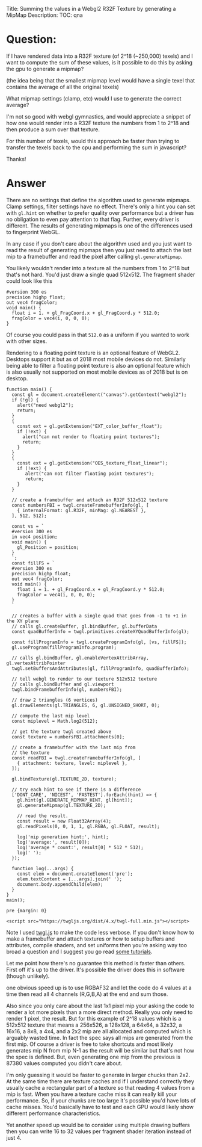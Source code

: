 Title: Summing the values in a Webgl2 R32F Texture by generating a MipMap
Description:
TOC: qna

# Question:

If I have rendered data into a R32F texture (of 2^18 (~250,000) texels) and I want to compute the sum of these values, is it possible to do this by asking the gpu to generate a mipmap? 

(the idea being that the smallest mipmap level would have a single texel that contains the average of all the original texels)  

What mipmap settings (clamp, etc) would I use to generate the correct average?

I'm not so good with webgl gymnastics, and would appreciate a snippet of how one would render into a R32F texture the numbers from 1 to 2^18 and then produce a sum over that texture. 

For this number of texels, would this approach be faster than trying to transfer the texels back to the cpu and performing the sum in javascript?

Thanks!






# Answer

There are no settings that define the algorithm used to generate mipmaps. Clamp settings, filter settings have no effect. There's only a hint you can set with `gl.hint` on whether to prefer quality over performance but a driver has no obligation to even pay attention to that flag. Further, every driver is different. The results of generating mipmaps is one of the differences used to fingerprint WebGL.

In any case if you don't care about the algorithm used and you just want to read the result of generating mipmaps then you just need to attach the last mip to a framebuffer and read the pixel after calling `gl.generateMipmap`.

You likely wouldn't render into a texture all the numbers from 1 to 2^18 but that's not hard. You'd just draw a single quad 512x512. The fragment shader could look like this

    #version 300 es
    precision highp float;
    out vec4 fragColor;
    void main() {
      float i = 1. + gl_FragCoord.x + gl_FragCoord.y * 512.0;
      fragColor = vec4(i, 0, 0, 0);
    }

Of course you could pass in that `512.0` as a uniform if you wanted to work with other sizes.

Rendering to a floating point texture is an optional feature of WebGL2. Desktops support it but as of 2018 most mobile devices do not. Similarly being able to filter a floating point texture is also an optional feature which is also usually not supported on most mobile devices as of 2018 but is on desktop.

<!-- begin snippet: js hide: false console: true babel: false -->

<!-- language: lang-js -->

    function main() {
      const gl = document.createElement("canvas").getContext("webgl2");
      if (!gl) {
        alert("need webgl2");
        return;
      }
      {
        const ext = gl.getExtension("EXT_color_buffer_float");
        if (!ext) {
          alert("can not render to floating point textures");
          return;
        }
      }
      {
        const ext = gl.getExtension("OES_texture_float_linear");
        if (!ext) {
           alert("can not filter floating point textures");
           return;
        }
      }
      
      // create a framebuffer and attach an R32F 512x512 texture
      const numbersFBI = twgl.createFramebufferInfo(gl, [
        { internalFormat: gl.R32F, minMag: gl.NEAREST },
      ], 512, 512);
      
      const vs = `
      #version 300 es
      in vec4 position;
      void main() {
        gl_Position = position;
      }
      `;
      const fillFS = `
      #version 300 es
      precision highp float;
      out vec4 fragColor;
      void main() {
        float i = 1. + gl_FragCoord.x + gl_FragCoord.y * 512.0;
        fragColor = vec4(i, 0, 0, 0);
      }
      `
      
      // creates a buffer with a single quad that goes from -1 to +1 in the XY plane
      // calls gl.createBuffer, gl.bindBuffer, gl.bufferData
      const quadBufferInfo = twgl.primitives.createXYQuadBufferInfo(gl);
      
      const fillProgramInfo = twgl.createProgramInfo(gl, [vs, fillFS]);
      gl.useProgram(fillProgramInfo.program);

      // calls gl.bindBuffer, gl.enableVertexAttribArray, gl.vertexAttribPointer
      twgl.setBuffersAndAttributes(gl, fillProgramInfo, quadBufferInfo);
      
      // tell webgl to render to our texture 512x512 texture
      // calls gl.bindBuffer and gl.viewport
      twgl.bindFramebufferInfo(gl, numbersFBI);
      
      // draw 2 triangles (6 vertices)
      gl.drawElements(gl.TRIANGLES, 6, gl.UNSIGNED_SHORT, 0);
      
      // compute the last mip level
      const miplevel = Math.log2(512);

      // get the texture twgl created above
      const texture = numbersFBI.attachments[0];

      // create a framebuffer with the last mip from
      // the texture
      const readFBI = twgl.createFramebufferInfo(gl, [
        { attachment: texture, level: miplevel },
      ]);
      
      gl.bindTexture(gl.TEXTURE_2D, texture);

      // try each hint to see if there is a difference      
      ['DONT_CARE', 'NICEST', 'FASTEST'].forEach((hint) => {
        gl.hint(gl.GENERATE_MIPMAP_HINT, gl[hint]);
        gl.generateMipmap(gl.TEXTURE_2D);

        // read the result.
        const result = new Float32Array(4);
        gl.readPixels(0, 0, 1, 1, gl.RGBA, gl.FLOAT, result);

        log('mip generation hint:', hint);
        log('average:', result[0]);
        log('average * count:', result[0] * 512 * 512);
        log(' ');
      });
      
      function log(...args) {
        const elem = document.createElement('pre');
        elem.textContent = [...args].join(' ');
        document.body.appendChild(elem);
      }
    }
    main();

<!-- language: lang-css -->

    pre {margin: 0}

<!-- language: lang-html -->

    <script src="https://twgljs.org/dist/4.x/twgl-full.min.js"></script>

<!-- end snippet -->

Note I used [twgl.js](https://twgljs.org) to make the code less verbose. If you don't know how to make a framebuffer and attach textures or how to setup buffers and attributes, compile shaders, and set uniforms then you're asking way too broad a question and I suggest you go read [some tutorials](https://webgl2fundamentals.org).

Let me point how there's no guarantee this method is faster than others. First off it's up to the driver. It's possible the driver does this in software (though unlikely).

one obvious speed up is to use RGBAF32 and let the code do 4 values at a time then read all 4 channels (R,G,B,A) at the end and sum those.

Also since you only care about the last 1x1 pixel mip your asking the code to render a lot more pixels than a more direct method. Really you only need to render 1 pixel, the result. But for this example of 2^18 values which is a 512x512 texture that means a 256x526, a 128x128, a 64x64, a 32x32, a 16x16, a 8x8, a 4x4, and a 2x2 mip are all allocated and computed which is arguably wasted time. In fact the spec says all mips are generated from the first mip. Of course a driver is free to take shortcuts and most likely generates mip N from mip N-1 as the result will be similar but that's not how the spec is defined. But, even generating one mip from the previous is 87380 values computed you didn't care about.

I'm only guessing it would be faster to generate in larger chucks than 2x2. At the same time there are texture caches and if I understand correctly they usually cache a rectangular part of a texture so that reading 4 values from a mip is fast. When you have a texture cache miss it can really kill your performance. So, if your chunks are too large it's possible you'd have lots of cache misses. You'd basically have to test and each GPU would likely show different performance characteristics.

Yet another speed up would be to consider using multiple drawing buffers then you can write 16 to 32 values per fragment shader iteration instead of just 4.
